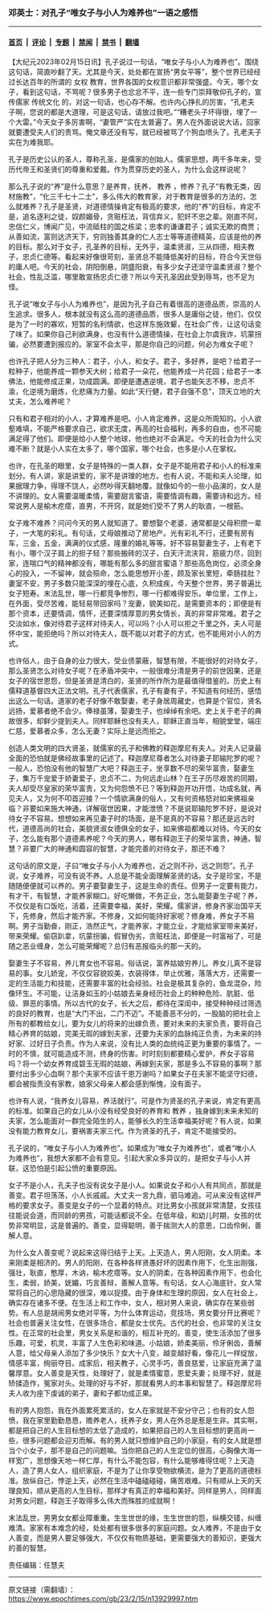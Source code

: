 ### 邓英士：对孔子“唯女子与小人为难养也”一语之感悟

---

#### [首页](../../../..?n13929997) &nbsp;|&nbsp; [评论](../../../../../epoch-comment?n13929997) &nbsp;|&nbsp; [专题](../../../../../epoch-special?n13929997) &nbsp;|&nbsp; [禁闻](../../../../../epoch-news?n13929997) &nbsp;|&nbsp; [禁书](../../../../../books?n13929997) &nbsp;|&nbsp; [翻墙](https://github.com/gfw-breaker/nogfw/blob/master/README.md?n13929997)


<div class="post_content" id="artbody" itemprop="articleBody">
 <!-- article content begin -->
 <p>
  【大纪元2023年02月15日讯】孔子说过一句话，“唯女子与小人为难养也”。围绕这句话，简直吵翻了天。尤其是今天，处处都在宣扬“男女平等”，整个世界已经经过长达百年的所谓的
  <ok href="https://www.epochtimes.com/gb/tag/%E5%A5%B3%E6%9D%83.html">
   女权
  </ok>
  教育，世界各国的女权意识都非常强盛。今天，哪个女子，看到这句话，不骂呢？很多男子也忿忿不平，连一些专门崇拜敬仰孔子的，宣传儒家
  <ok href="https://www.epochtimes.com/gb/tag/%E4%BC%A0%E7%BB%9F%E6%96%87%E5%8C%96.html">
   传统文化
  </ok>
  的，对这一句话，也心存不解。也许内心挣扎的厉害，“孔老夫子啊，您说的都是大道理，可是这句话，请放过我吧。”“糟老头子坏得很，埋了一个大雷。”今天女子多厉害啊，“妻管严”实在太普遍了。男人在外面说说大话，回家就要遭受夫人们的责骂。俺文章还没有写，就已经被骂了个狗血喷头了。孔老夫子实在为难我耶。
 </p>
 <p>
  孔子是历史公认的圣人，尊称孔圣，是儒家的创始人。儒家思想，两千多年来，受历代帝王和圣贤们的尊重和爱戴。作为贯穿历史的圣人，为什么会这样说呢？
 </p>
 <p>
  那么孔子说的“养”是什么意思？是养育，抚养，
  <ok href="https://www.epochtimes.com/gb/tag/%E6%95%99%E5%85%BB.html">
   教养
  </ok>
  ，修养？孔子“有教无类，因材施教”，“化三千七十二士”，多么伟大的教育家，对于教育是很多的方法的，怎么就难养？孔子是圣贤，对道德情操肯定有极高的要求，他的“养”的目标，肯定不是，追名逐利之徒，奴颜媚骨，贪赃枉法，背信弃义，犯奸不忠之辈。刚直不阿，忠信仁义，博闻广见，中流砥柱的国之栋梁；忠孝的谦谦君子；诚实无欺的商贾；从善如流，富则达济天下，穷则独善其身的仁人志士等等道德精英，应该是他的养的目标。那么对于女子，孔圣养的目标，无外乎，温柔贤淑，三从四德，相夫教子，忠贞仁德等。看起来好像很苛刻，圣贤总不能降低美好的目标，符合今天世俗的庸人吧。今天的社会，阴阳倒悬，阴盛阳衰，有多少女子还坚守温柔贤淑？整个社会，性乱泛滥，哪里敢宣扬忠贞仁德？所以今天孔圣因此受到辱骂，也不足为怪。
 </p>
 <p>
  孔子说“唯女子与小人为难养也”，是因为孔子自己有着很高的道德品质，崇高的人生追求。很多人，根本就没有这么高的道德品质，很多人是庸俗之徒，他们，仅仅是为了一时的寡欢，短暂的名利情欲，也这样东施效颦，在社会广传，让这句话变了味了。如果你自己利欲满身，也没有什么道德情操，在社会上尔虞我诈，坑蒙拐骗，必然要遭到报应的。家室不会太平，那是你自己的问题，何必为难女子呢？
 </p>
 <p>
  也许孔子把人分为三种人：君子，小人，和女子。君子，多好养，是吧？给君子一粒种子，他能养成一颗参天大树；给君子一朵花，他能养成一片花园；给君子一本佛法，他能修成正果，功成圆满。即便是遭遇逆境，君子也能矢志不移，忠贞不渝，化逆境为磨炼，化悲痛为力量。如此“天行健，君子自强不息”，顶天立地的大丈夫，怎么难养呢？
 </p>
 <p>
  只有和君子相对的小人，才算难养是吧。小人肯定难养，这是众所周知的。小人欲壑难填，不能严格要求自己，欲求无度，再高的社会福利，再多的自由，也不可能满足得了他们。即便是给小人整个地球，他也绝对不会满足。今天的社会为什么灾难不断？就是小人实在太多了，哪个国家，哪个社会，也多是小人在掌权。
 </p>
 <p>
  也许，在孔圣的眼里，女子是特殊的一类人群，女子是不能用君子和小人的标准来划分。有人讲，家是讲爱的，家不是讲理的地方。也有人说，不能和夫人论理，如果据理力争，得理不饶人，必然吵得天翻地覆。就像如今的一些小品演的，女人是不讲理的。女人需要温暖柔情，需要甜言蜜语，需要情调有趣，需要诗和远方。经常说男人是榆木疙瘩，直男，不开窍，就是她们受不了男人的耿直，一根筋。
 </p>
 <p>
  女子难不难养？问问今天的男人就知道了。要想娶个老婆，通常都是父母积攒一辈子，一大笔的彩礼。有句话，丈母娘推动了房地产。光有彩礼不行，还要有房有车，三金，五金，满满的仪式感，隆重的婚礼等等。好不容易娶妻生子，上有老下有小，哪个汉子肩上的担子轻？那些搬砖的汉子，白天汗流浃背，筋疲力尽，回到家，连喘口气的精神都没有，哪能有那么多的甜言蜜语？那些高危岗位，必须全身心的投入，一不留神，就会殒命，怎么能思想开小差，顾及家长里短，牵肠挂肚？妻室不安，男子多数只能深深的埋在心底，久积成疾，今天整个世界，男子普遍比女子短寿。末法乱世，哪一行都竞争惨烈，哪一行都难得安乐。单位里，工作上，在外面，受尽苦难，能轻易带回家吗？宠妻，貌美如花，是需要资本的；即便是有那个资本，还要情调，情怀，还要深情厚意的男女情长，真的非常非常难。君子之交淡如水，像对待君子这样对待夫人，可以吗？小人可以拒之千里之外，夫人可是怀中宝，能拒绝吗？所以对待夫人，既不能以对君子的方式，也不能用对小人的方式。
 </p>
 <p>
  也许俗人，由于自身的业力很大，受业债蒙蔽，智慧有限，不能很好的对待女子，那么圣贤怎么对待女子呢？在矛盾冲突中，一般很难分清是男子的前世因果，还是女子的宿世恩怨，但是圣贤是清白的，圣贤的所作所为是最值得借鉴的。历史上有儒释道基督四大正法文明。孔子代表儒家，孔子有妻有子，不知道有何经历，感悟出这么一句话。道家的老子好像不敢娶妻，老子身居周藏史，也算是个官位，贤名远扬，爱慕者绝不会少。俸禄虽薄，娶妻生子，也绰绰有余吧。史上关于老子的典故很多，却鲜少提到夫人。同样耶稣也没有夫人，耶稣正直当年，相貌堂堂，端庄仁慈，爱慕者众多，怎么无妻？实际上是远而拒之。
 </p>
 <p>
  创造人类文明的四大贤圣，就儒家的孔子和佛教的释迦摩尼有夫人。对夫人记录最全面的恐怕就是佛经故事里的记述了。释迦摩尼尊者怎么对待妻子耶输陀罗的呢？一般人，恐怕没有他的智慧广大吧？释迦王子，坐享数不尽的荣华富贵，娶妻生子，集万千宠爱于娇妻爱子，忠贞不二，为何远走山林？在王子历尽艰苦的同期，夫人却受尽皇家的荣华富贵，又为何怨愤不已？等到释迦开功开悟，功成名就，再见夫人，又为何不叩首迎接？一个情欲满身的俗人，又有何资格怒对如来佛祖亲临？非要如来施大神通，详解宿世因果，才能泄愤？不是说耶输陀罗不好，是说对待女子不容易。想想如来再见妻子时的场面，是不是真的不容易？那还是远古时代，道德高尚的社会，美貌贤淑女德俱全的女子，如来佛祖都难以对待。今天的女子，怎么能有那个道德素养呢？今天的男人，哪有释迦王子的荣华富贵，神通，智慧？非要广大的神通和圆容的智慧，才能完善的对待女子，那还不难？
 </p>
 <p>
  这句话的原文是，子曰“唯女子与小人为难养也，近之则不孙，远之则怨”。孔子说，女子难养，可没有说不养。人总是不能全面理解圣贤的话。女子是珍宝，不是随随便便就可以养的。男子要娶妻生子，这是生命的责任。但男子一定要有能力，有才干，有智慧，才能养家糊口。好吃懒做，不务正业，怎么能娶妻生子呢？养，不仅仅是有口饭吃，活着，还需要幸福，美好，荣耀。儒家讲，修身齐家治国平天下，先修身，然后才能齐家。不修身，又如何能持好家呢？修身难，养女子不易啊。男子当勤奋，刚正，浩然正气，才能养家，才能立业，才能给家室带来美好，带来荣耀。偷窃趴拿，坑蒙拐骗，假冒伪劣，贪赃枉法，即便是一时富裕了，可是随之恶业缠身，怎么可能荣耀呢？总归有恶报临头的那一天的。
 </p>
 <p>
  娶妻生子不容易，养儿育女也不容易。俗话说，富养姑娘穷养儿。养女儿真不是容易的事。女儿娇宠，不仅仅容貌姣美，衣装得体，举止优雅，落落大方，还需要一定的生活能力和技能，还需要丰富的社会经验。社会是极其复杂的，鱼龙混杂，险像环生。不可能，让洁身如玉的小姑娘去亲身经历社会上的种种危险、肮脏、低级、罪恶的事情。所以古代的女子，长大之后，都待在深闺中，接受种种经过筛选的良好的教育，也是“大门不出，二门不迈”。不能善恶不分的，一股脑的把社会上所有的都教给女儿，要为女儿的将来的出嫁负责，要对未来的夫家负责，要将自己精心养育的姑娘，完美无瑕的嫁到夫家，还要为夫家的血脉纯正负责，为未来的持好家、过好日子负责。作为人来说，没有比人类的血统纯正更为重要的事情了。一时的不慎，就可能造成不测，终身的伤害。时时刻刻都要精心爱护，养女子容易吗？将一个幼女养育成碧玉无瑕的姑娘，再嫁到夫家，那是多么不容易的事啊？那要付出多少心血啊？那个夫家不应该千恩万谢吗？如果女子在夫家不能坚守妇德，都会被指责没有家教，娘家父母亲人都会感到惭愧，没有面子。
 </p>
 <p>
  也许有人说，“我养女儿容易，养活就行”。可是作为贤圣的孔子来说，肯定有更高的标准。如果自己的女儿从小没有经受良好的养育和
  <ok href="https://www.epochtimes.com/gb/tag/%E6%95%99%E5%85%BB.html">
   教养
  </ok>
  ，独身嫁到未来未知的夫家，怎么能面对一群完全陌生的人，能够长久的生活幸福美好呢？有人说，如果没有能力教育女儿，要祸害夫家三代。作为贤圣的孔子，肯定不能接受的。
 </p>
 <p>
  孔子说的，“唯女子与小人为难养也”。如果成为“唯女子为难养也”，或者“唯小人为难养也”，我想大家都不会有意见。引起大家众多异议的，是把女子与小人并联，这恐怕是引起公愤的重要原因。
 </p>
 <p>
  女子不是小人，孔夫子也没有说女子是小人。如果说女子和小人有共同点，那就是善变。君子坦荡荡，小人长戚戚。大丈夫一言九鼎，驷马难追。可从来没有这样严格的要求女子。善变是女子的一个显着的特点。对比男女小孩就非常清楚，女孩往往能说会道，而同龄的男孩，可能话都说不全。在低年级，和幼儿时期，女孩的优势非常明显，这是普遍的。善变，显得聪明，善于揣测大人的意思，口齿伶俐，善解人意。
 </p>
 <p>
  为什么女人善变呢？说起来这得归结于上天。上天造人，男人阳刚，女人阴柔。本来刚柔是相济的。男人的阳刚，在各种各样贤愚好坏的因素作用下，化生出刚强，强壮，耿直，憨厚，木讷，榆木疙瘩等。女人的阴柔，在各种因素作用下，也会化生，柔弱，娇美，妩媚，巧言善辩，善解人意等。有句话，女人心海底针，女人常常将自己的心思隐藏的很深，难以捉摸。由于身体和生理的原因，女人在社会上，确实存在诸多不便。在生活上和工作中，女人，相对男人来说，确实存在某些弱势。有人总是胡闹男女绝对平等，为什么体育运动，竞技场，男女要分开比赛呢？社会也普遍关注女性，在很多场合，都是女士优先。古代的社会，也非常的关注女性。在正常的社会里，男女关系是和谐的，相互补充的。善变，使生活添加了很多乐趣，可爱，机灵，丰富了人生色彩和味道。小姑娘，娇柔美丽，伶牙俐齿，善解人意，给父母亲人添加了多少快乐？女大十八变，越变越好看，像花儿一样绽放，情感丰富，绚丽夺目。成家后，相夫教子，心灵手巧，善良慈爱，让家庭充满了温馨厚意。女人善变是天性，处理好了，就是柔情蜜意，恩爱夫妻；处理不好，就是矫揉造作，冤家对头。处理的好与不好，那就看男人的本事和智慧了。释迦摩尼将夫人收为座下虔诚的弟子，妻和子都功成正果。
 </p>
 <p>
  有的男人抱怨，我在外面累死累活的，女人在家就是不安分守己；也有的女人怨愤，我在家里勤勤恳恳，赡养老人，抚养子女，男人在外总是惹是生非。其实啊，都是把自己的人生目标想的太低了造成的，如果把自己的人生目标想的更高尚一些，很多问题都会迎刃而解。有的男人就只想维护自己的小家庭，有的女人就是想当个小女子，那不是自己的问题嘛。当你把自己的人生定位的很高，心胸像大海一样宽广，思想像天地一样仁厚，有什么不能包容，有什么能够难得住呢？上天造人，造了男人女人，组织家庭，不是为了让你享受物欲横流，是为了更高的道德标准。放纵自己，悖逆上天，必然在生活中磕磕碰碰，痛苦艰难。只有顺从上天的天理良知，顺从更高的人生目标，那样才有真正的幸福和美好。同样是男人，同样面对男女问题，释迦王子取得多么伟大而殊胜的成就啊！
 </p>
 <p>
  末法乱世，男男女女都业障重重。生生世世的缘，生生世世的怨，纵横交错，纠缠难清。家家有本难念的经，处处都有很多很多的家庭问题。女人难养，不是由于女人善变，而是男人要足够强大，不仅仅有物质基础，更需要强大的善知识，更强大的善的智慧。
 </p>
 <p>
  责任编辑：任慧夫
 </p>
 <!-- article content end -->
 <div id="below_article_ad">
 </div>
</div>


---

原文链接（需翻墙）：https://www.epochtimes.com/gb/23/2/15/n13929997.htm